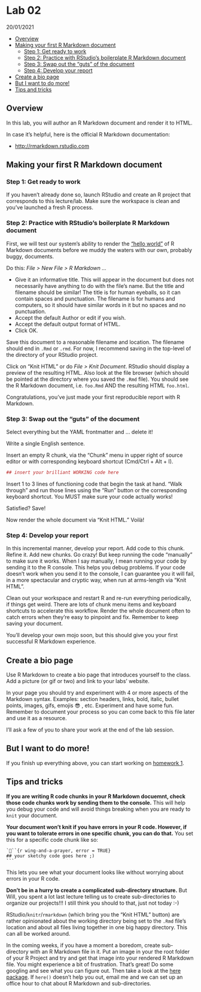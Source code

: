 Lab 02
================
20/01/2021

-   [Overview](#overview)
-   [Making your first R Markdown
    document](#making-your-first-r-markdown-document)
    -   [Step 1: Get ready to work](#step-1-get-ready-to-work)
    -   [Step 2: Practice with RStudio’s boilerplate R Markdown
        document](#step-2-practice-with-rstudios-boilerplate-r-markdown-document)
    -   [Step 3: Swap out the “guts” of the
        document](#step-3-swap-out-the-guts-of-the-document)
    -   [Step 4: Develop your report](#step-4-develop-your-report)
-   [Create a bio page](#create-a-bio-page)
-   [But I want to do more!](#but-i-want-to-do-more)
-   [Tips and tricks](#tips-and-tricks)

## Overview

In this lab, you will author an R Markdown document and render it to
HTML.

In case it’s helpful, here is the official R Markdown documentation:

-   <http://rmarkdown.rstudio.com>

## Making your first R Markdown document

### Step 1: Get ready to work

If you haven’t already done so, launch RStudio and create an R project
that corresponds to this lecture/lab. Make sure the workspace is clean
and you’ve launched a fresh R process.

### Step 2: Practice with RStudio’s boilerplate R Markdown document

First, we will test our system’s ability to render the [“hello
world”](http://en.wikipedia.org/wiki/%22Hello,_world!%22_program) of R
Markdown documents before we muddy the waters with our own, probably
buggy, documents.

Do this: *File &gt; New File &gt; R Markdown …*

-   Give it an informative title. This will appear in the document but
    does not necessarily have anything to do with the file’s name. But
    the title and filename should be similar! The title is for human
    eyeballs, so it can contain spaces and punctuation. The filename is
    for humans and computers, so it should have similar words in it but
    no spaces and no punctuation.
-   Accept the default Author or edit if you wish.
-   Accept the default output format of HTML.
-   Click OK.

Save this document to a reasonable filename and location. The filename
should end in `.Rmd` or `.rmd`. For now, I recommend saving in the
top-level of the directory of your RStudio project.

Click on “Knit HTML” or do *File &gt; Knit Document*. RStudio should
display a preview of the resulting HTML. Also look at the file browser
(which should be pointed at the directory where you saved the `.Rmd`
file). You should see the R Markdown document, i.e. `foo.Rmd` AND the
resulting HTML `foo.html`.

Congratulations, you’ve just made your first reproducible report with R
Markdown.

### Step 3: Swap out the “guts” of the document

Select everything but the YAML frontmatter and … delete it!

Write a single English sentence.

Insert an empty R chunk, via the “Chunk” menu in upper right of source
editor or with corresponding keyboard shortcut (Cmd/Ctrl + Alt + I).

``` r
## insert your brilliant WORKING code here
```

Insert 1 to 3 lines of functioning code that begin the task at hand.
“Walk through” and run those lines using the “Run” button or the
corresponding keyboard shortcut. You MUST make sure your code actually
works!

Satisfied? Save!

Now render the whole document via “Knit HTML.” Voilà!

### Step 4: Develop your report

In this incremental manner, develop your report. Add code to this chunk.
Refine it. Add new chunks. Go crazy! But keep running the code
“manually” to make sure it works. When I say manually, I mean running
your code by sending it to the R console. This helps you debug problems.
If your code doesn’t work when you send it to the console, I can
guarantee you it will fail, in a more spectacular and cryptic way, when
run at arms-length via “Knit HTML”.

Clean out your workspace and restart R and re-run everything
periodically, if things get weird. There are lots of chunk menu items
and keyboard shortcuts to accelerate this workflow. Render the whole
document often to catch errors when they’re easy to pinpoint and fix.
Remember to keep saving your document.

You’ll develop your own mojo soon, but this should give you your first
successful R Markdown experience.

## Create a bio page

Use R Markdown to create a bio page that introduces yourself to the
class. Add a picture (or gif or two) and link to your labs’ website.

In your page you should try and experiment with 4 or more aspects of the
Markdown syntax. Examples: section headers, links, bold, italic, bullet
points, images, gifs, emojis 😎 , etc. Experiment and have some fun.
Remember to document your process so you can come back to this file
later and use it as a resource.

I’ll ask a few of you to share your work at the end of the lab session.

## But I want to do more!

If you finish up everything above, you can start working on [homework
1](hw01.md).

## Tips and tricks

**If you are writing R code chunks in your R Markdown docuemnt, check
those code chunks work by sending them to the console.** This will help
you debug your code and will avoid things breaking when you are ready to
`knit` your document.

**Your document won’t knit if you have errors in your R code. However,
if you want to tolerate errors in one specific chunk, you can do that.**
You set this for a specific code chunk like so:

    ```{r wing-and-a-prayer, error = TRUE}  
    ## your sketchy code goes here ;) 
    ```

This lets you see what your document looks like without worrying about
errors in your R code.

**Don’t be in a hurry to create a complicated sub-directory structure.**
But Will, you spent a lot last lecture telling us to create
sub-directories to organize our projects!!! I still think you should to
that, just not today :-)

RStudio/`knitr`/`rmarkdown` (which bring you the “Knit HTML” button) are
rather opinionated about the working directory being set to the `.Rmd`
file’s location and about all files living together in one big happy
directory. This can all be worked around.

In the coming weeks, if you have a moment a boredom, create
sub-directory with an R Markdown file in it. Put an image in your the
root folder of your R Project and try and get that image into your
rendered R Markdown file. You might experience a bit of frustration.
That’s great! Do some googling and see what you can figure out. Then
take a look at the [here package](https://here.r-lib.org/). If `here()`
doesn’t help you out, email me and we can set up an office hour to chat
about R Markdown and sub-directories.
